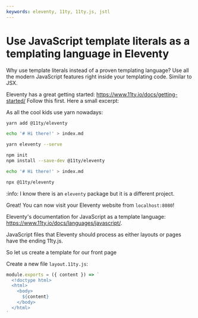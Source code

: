 ```yaml
---
keywords: eleventy, 11ty, 11ty.js, jstl
---
```


# Use JavaScript template literals as a templating language in Eleventy

Why use template literals instead of a proven templating language?
Use all the modern JavaScript features right inside your templating code. Similar to JSX.

Eleventy has a great getting started: https://www.11ty.io/docs/getting-started/
Follow this first. Here a small excerpt:

As all the cool kids use yarn nowadays:

```sh
yarn add @11ty/eleventy

echo '# Hi there!' > index.md

yarn eleventy --serve
```

```sh
npm init
npm install --save-dev @11ty/eleventy

echo '# Hi there!' > index.md

npx @11ty/eleventy
```

:info: I know there is an `eleventy` package but it is a different project.

Great! You can now visit your Eleventy website from `localhost:8080`!

Eleventy's documentation for JavaScript as a template language: https://www.11ty.io/docs/languages/javascript/.

JavaScript files that Eleventy should process as either layouts or pages have the ending 11ty.js.

So let us create a template for our front page

Create a new file `layout.11ty.js`:

```js
module.exports = ({ content }) => `
  <!doctype html>
  <html>
    <body>
      ${content}
    </body>
  </html>
`
```
